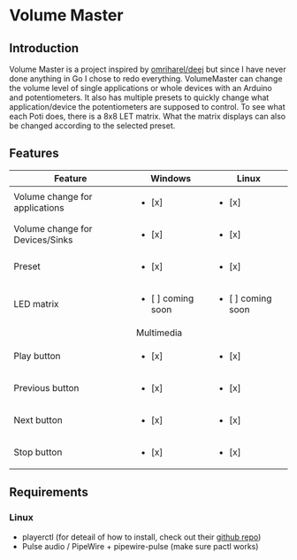 # Volume Master
## Introduction 
Volume Master is a project inspired by [omriharel/deej](https://github.com/omriharel/deej) but since I have never done anything in Go I chose to redo everything.
VolumeMaster can change the volume level of single applications or whole devices with an Arduino and potentiometers. It also has multiple presets to quickly change what application/device the potentiometers are supposed to control. To see what each Poti does, there is a 8x8 LET matrix. What the matrix displays can also be changed according to the selected preset.

## Features
| Feature                         | Windows                            | Linux                              |
|---------------------------------|------------------------------------|------------------------------------| 
| Volume change for applications  | <ul><li>[x] </li></ul>             | <ul><li>[x] </li></ul>             |
| Volume change for Devices/Sinks | <ul><li>[x] </li></ul>             | <ul><li>[x] </li></ul>             |
| Preset                          | <ul><li>[x] </li></ul>             | <ul><li>[x] </li></ul>             |
| LED matrix                      | <ul><li>[ ] coming soon </li></ul> | <ul><li>[ ] coming soon </li></ul> |
|                                 | Multimedia                         |                                    | 
| Play button                     | <ul><li>[x] </li></ul> | <ul><li>[x] </li></ul>             |
| Previous button                 | <ul><li>[x] </li></ul> | <ul><li>[x] </li></ul>             |
| Next button                     | <ul><li>[x] </li></ul> | <ul><li>[x] </li></ul>             |
| Stop button                     | <ul><li>[x] </li></ul> | <ul><li>[x] </li></ul>             |

## Requirements
### Linux
- playerctl    (for deteail of how to install, check out their [github repo](https://github.com/altdesktop/playerctl))
- Pulse audio / PipeWire + pipewire-pulse (make sure pactl works)

